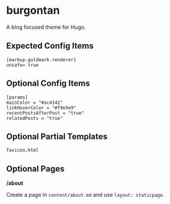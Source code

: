 # burgontan

A blog focused theme for Hugo.

## Expected Config Items

```
[markup.goldmark.renderer]
unsafe= true
```

## Optional Config Items

```
[params]
mainColor = "#ac4142"
linkHoverColor = "#f9e9e9"
recentPostsAfterPost = "true"
relatedPosts = "true"
```

## Optional Partial Templates
```
favicon.html
```

## Optional Pages

**/about**

Create a page in `content/about.md` and use `layout: staticpage`.
